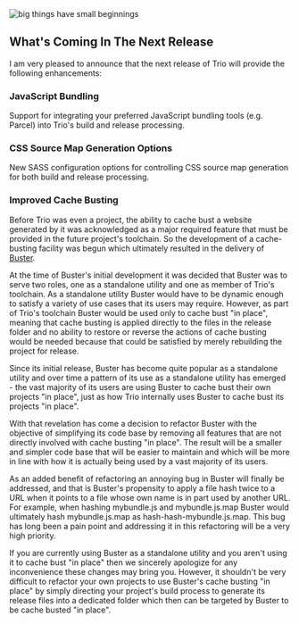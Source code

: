 <!--
template: articlepage
title: Next Feature Release
appendToTarget: true
category: news
tag: v6.0.0
articleTitle: "Next Feature Release"
activeHeaderItem: 3
socialMediaMetaTags:
- "<meta property=\"og:type\" content=\"article\">"
- "<meta property=\"og:title\" content=\"Next Feature Release\">"
- "<meta property=\"og:description\" content=\"What's coming in the next feature release\">"
- "<meta property=\"og:url\" content=\"https://gettriossg.com/blog/releases/2021/03/23/next-feature-release/\">"
- "<meta property=\"og:image\" content=\"https://gettriossg.com/media/bigthingshavesmallbeginnings.jpg\">"
- "<meta name=\"twitter:card\" content=\"summary_large_image\">"
- "<meta name=\"twitter:site\" content=\"@gettriossg\">"
- "<meta name=\"twitter:creator\" content=\"@jefftschwartz\">"
- "<meta name=\"twitter:title\" content=\"Next Feature Release\">"
- "<meta name=\"twitter:description\" content=\"What's coming in the next feature release\">"
- "<meta name=\"twitter:image\" content=\"https://gettriossg.com/media/bigthingshavesmallbeginnings.jpg\">"
-->

<img alt="big things have small beginnings" src="/media/bigthingshavesmallbeginnings.jpg">

## What's Coming In The Next Release

I am very pleased to announce that the next release of Trio will provide the following enhancements:

### JavaScript Bundling

Support for integrating your preferred JavaScript bundling tools (e.g. Parcel) into Trio's build and release processing.

### CSS Source Map Generation Options

New SASS configuration options for controlling CSS source map generation for both build and release processing.

### Improved Cache Busting

Before Trio was even a project, the ability to cache bust a website generated by it was acknowledged as a major required feature that must be provided in the future project's toolchain. So the development of a cache-busting facility was begun which ultimately resulted in the delivery of <a href="https://www.npmjs.com/package/@4awpawz/buster">Buster</a>.

At the time of Buster's initial development it was decided that Buster was to serve two roles, one as a standalone utility and one as member of Trio's toolchain. As a standalone utility Buster would have to be dynamic enough to satisfy a variety of use cases that its users may require. However, as part of Trio's toolchain Buster would be used only to cache bust "in place", meaning that cache busting is applied directly to the files in the release folder and no ability to restore or reverse the actions of cache busting would be needed because that could be satisfied by merely rebuilding the project for release.

Since its initial release, Buster has become quite popular as a standalone utility and over time a pattern of its use as a standalone utility has emerged - the vast majority of its users are using Buster to cache bust their own projects "in place", just as how Trio internally uses Buster to cache bust its projects "in place".

With that revelation has come a decision to refactor Buster with the objective of simplifying its code base by removing all features that are not directly involved with cache busting "in place". The result will be a smaller and simpler code base that will be easier to maintain and which will be more in line with how it is actually being used by a vast majority of its users.

As an added benefit of refactoring an annoying bug in Buster will finally be addressed, and that is Buster's propensity to apply a file hash twice to a URL when it points to a file whose own name is in part used by another URL. For example, when hashing mybundle.js and mybundle.js.map Buster would ultimately hash mybundle.js.map as hash-hash-mybundle.js.map. This bug has long been a pain point and addressing it in this refactoring will be a very high priority.

If you are currently using Buster as a standalone utility and you aren't using it to cache bust "in place" then we sincerely apologize for any inconvenience these changes may bring you. However, it shouldn't be very difficult to refactor your own projects to use Buster's cache busting "in place" by simply directing your project's build process to generate its release files into a dedicated folder which then can be targeted by Buster to be cache busted "in place".
<!-- end -->
